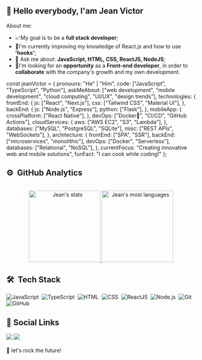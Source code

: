 ##  👋 Hello everybody, I'am Jean Victor

About me:
- 📈My goal is to be a **full stack developer**;
- 📖I'm currently improving my knowledge of React.js and how to use **'hooks'**;
- 💬 Ask me about: **JavaScript, HTML, CSS, ReactJS, NodeJS**;
- 💼I'm looking for an **opportunity** as a **Front-end developer**, in order to **collaborate** with the company's growth and my own development.

const jeanVictor = {
    pronouns: "He" | "Him",
    code: ["JavaScript", "TypeScript", "Python"],
    askMeAbout: ["web development", "mobile development", "cloud computing", "UI/UX", "design trends"],
    technologies: {
        frontEnd: {
            js: ["React", "Next.js"],
            css: ["Tailwind CSS", "Material UI"],
        },
        backEnd: {
            js: ["Node.js", "Express"],
            python: ["Flask"],
        },
        mobileApp: {
            crossPlatform: ["React Native"],
        },
        devOps: ["Docker🐳", "CI/CD", "GitHub Actions"],
        cloudServices: {
            aws: ["AWS EC2", "S3", "Lambda"],
        },
        databases: ["MySQL", "PostgreSQL", "SQLite"],
        misc: ["REST APIs", "WebSockets"],
    },
    architecture: {
        frontEnd: ["SPA", "SSR"],
        backEnd: ["microservices", "monolithic"],
        devOps: ["Docker", "Serverless"],
        databases: ["Relational", "NoSQL"],
    },
    currentFocus: "Creating innovative web and mobile solutions",
    funFact: "I can cook while coding!"
};


## ⚙️ &nbsp;GitHub Analytics <!-- ===== PROFILE GITHUB DETAILS ===== -->
<div align="center"><br>
  <a href="https://github.com/DJeanS03">
   <img height="190em" src="https://github-readme-stats.vercel.app/api?username=DJeanS03&theme=react&show_icons=true" alt="Jean's stats"/>
   <img height="190em" src="https://github-readme-stats.vercel.app/api/top-langs/?username=DJeanS03&langs_count=7&theme=react" alt="Jean's most languages"/>
  </a>
</div> 
  
## 🛠 &nbsp;Tech Stack  <!-- ===== ICONS PROGRAME LANGUAGES ===== --> 
<p align="left">

  ![JavaScript](https://img.shields.io/badge/-JavaScript-05122A?style=for-the-badge&logo=javascript)&nbsp;
  ![TypeScript](https://img.shields.io/badge/-TypeScript-05122A?style=for-the-badge&logo=typescript)&nbsp;
  ![HTML](https://img.shields.io/badge/-HTML-05122A?style=for-the-badge&logo=HTML5)&nbsp;
  ![CSS](https://img.shields.io/badge/-CSS-05122A?style=for-the-badge&logo=CSS3&logoColor=1572B6)&nbsp;
  ![ReactJS](https://img.shields.io/badge/-React-05122A?style=for-the-badge&logo=react)&nbsp;
  ![Node.js](https://img.shields.io/badge/-Node.js-05122A?style=for-the-badge&logo=node.js)&nbsp;
  ![Git](https://img.shields.io/badge/-Git-05122A?style=for-the-badge&logo=git)&nbsp;
  ![GitHub](https://img.shields.io/badge/-GitHub-05122A?style=for-the-badge&logo=github)&nbsp;

</p>

## 💬&nbsp;Social Links <!-- ===== LINKS CONTACT ===== -->
<div> 
  <a href = "mailto:jeamsillva3@gmail.com" target="_blank"><img src="https://img.shields.io/badge/-Gmail-%23333?style=for-the-badge&logo=gmail&logoColor=white" target="_blank"></a>
  <a href="https://www.linkedin.com/in/jean-victor-7bb04519a/" target="_blank"><img src="https://img.shields.io/badge/-LinkedIn-%230077B5?style=for-the-badge&logo=linkedin&logoColor=white" target="_blank"></a> 
 </div>
  
  <br>
🚀 let's rock the future!
